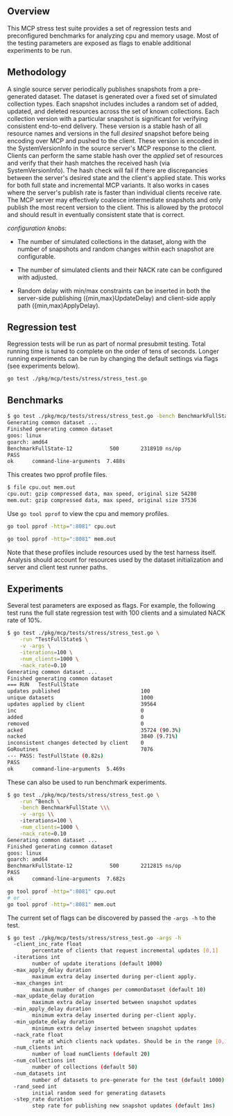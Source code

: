 ## Overview

This MCP stress test suite provides a set of regression tests and preconfigured
benchmarks for analyzing cpu and memory usage. Most of the testing parameters
are exposed as flags to enable additional experiments to be run.

## Methodology

A single source server periodically publishes snapshots from a pre-generated
dataset. The dataset is generated over a fixed set of simulated collection types.
Each snapshot includes includes a random set of added, updated, and deleted
resources across the set of known collections. Each collection version with a
particular snapshot is significant for verifying consistent end-to-end delivery.
These version is a stable hash of all resource names and versions in the full
_desired_ snapshot before being encoding over MCP and pushed to the client. These
version is encoded in the SystemVersionInfo in the source server's MCP response to
the client. Clients can perform the same stable hash over the _applied_ set of
resources and verify that their hash matches the received hash (via SystemVersionInfo).
The hash check will fail if there are discrepancies between the server's desired state
and the client's applied state. This works for both full state and incremental MCP variants.
It also works in cases where the server's publish rate is faster than individual clients
receive rate. The MCP server may effectively coalesce intermediate snapshots and only publish
the most recent version to the client. This is allowed by the protocol and should result
in eventually consistent state that is correct.

_configuration knobs_:

- The number of simulated collections in the dataset, along with the number of snapshots and
random changes within each snapshot are configurable.

- The number of simulated clients and their NACK rate can be configured with adjusted.

- Random delay with min/max constraints can be inserted in both the server-side publishing
({min,max}UpdateDelay) and client-side apply path ({min,max)ApplyDelay).

## Regression test

Regression tests will be run as part of normal presubmit testing. Total running time is tuned to complete
on the order of tens of seconds. Longer running experiments can be run by changing the default settings via
flags (see experiments below).

```golang
go test ./pkg/mcp/tests/stress/stress_test.go
```

## Benchmarks

```bash
$ go test ./pkg/mcp/tests/stress/stress_test.go -bench BenchmarkFullState -run ^Bench -cpuprofile cpu.out -memprofile mem.out
Generating common dataset ...
Finished generating common dataset
goos: linux
goarch: amd64
BenchmarkFullState-12    	     500	   2318910 ns/op
PASS
ok  	command-line-arguments	7.488s
```

This creates two pprof profile files.

```bash
$ file cpu.out mem.out
cpu.out: gzip compressed data, max speed, original size 54280
mem.out: gzip compressed data, max speed, original size 37536
```

Use `go tool pprof` to view the cpu and memory profiles.

```bash
go tool pprof -http=":8081" cpu.out
```

```bash
go tool pprof -http=":8081" mem.out
```

Note that these profiles include resources used by the test harness itself. Analysis
should account for resources used by the dataset initialization and server and
client test runner paths.

## Experiments

Several test parameters are exposed as flags. For example, the following test runs the
full state regression test with 100 clients and a simulated NACK rate of 10%.

```bash
$ go test ./pkg/mcp/tests/stress/stress_test.go \
    -run ^TestFullState$ \
    -v -args \
    -iterations=100 \
    -num_clients=1000 \
    -nack_rate=0.10
Generating common dataset ...
Finished generating common dataset
=== RUN   TestFullState
updates published                          100
unique datasets                            1000
updates applied by client                  39564
inc                                        0
added                                      0
removed                                    0
acked                                      35724 (90.3%)
nacked                                     3840 (9.71%)
inconsistent changes detected by client    0
GoRoutines                                 7076
--- PASS: TestFullState (0.82s)
PASS
ok  	command-line-arguments	5.469s
```

These can also be used to run benchmark experiments.
```bash
$ go test ./pkg/mcp/tests/stress/stress_test.go \
    -run ^Bench \
    -bench BenchmarkFullState \\\
    -v -args \\
    -iterations=100 \
    -num_clients=1000 \
    -nack_rate=0.10
Generating common dataset ...
Finished generating common dataset
goos: linux
goarch: amd64
BenchmarkFullState-12    	     500	   2212815 ns/op
PASS
ok  	command-line-arguments	7.682s
```

```bash
go tool pprof -http=":8081" cpu.out
# or ...
go tool pprof -http=":8081" mem.out
```


The current set of flags can be discovered by passed the `-args -h` to the test.

```bash
$ go test ./pkg/mcp/tests/stress/stress_test.go -args -h
  -client_inc_rate float
    	percentate of clients that request incremental updates [0,1]
  -iterations int
    	number of update iterations (default 1000)
  -max_apply_delay duration
    	maximum extra delay inserted during per-client apply.
  -max_changes int
    	maximum number of changes per commonDataset (default 10)
  -max_update_delay duration
    	maximum extra delay inserted between snapshot updates
  -min_apply_delay duration
    	minimum extra delay inserted during per-client apply.
  -min_update_delay duration
    	minimum extra delay inserted between snapshot updates
  -nack_rate float
    	rate at which clients nack updates. Should be in the range [0,1] (default 0.01)
  -num_clients int
    	number of load numClients (default 20)
  -num_collections int
    	number of collections (default 50)
  -num_datasets int
    	number of datasets to pre-generate for the test (default 1000)
  -rand_seed int
    	initial random seed for generating datasets
  -step_rate duration
    	step rate for publishing new snapshot updates (default 1ms)
```
